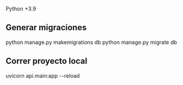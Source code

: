 Python +3.9

## Generar migraciones

python manage.py makemigrations db
python manage.py migrate db


## Correr proyecto local

uvicorn api.main:app --reload